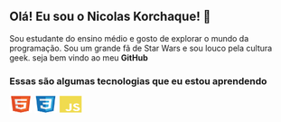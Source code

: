 ## Olá! Eu sou o Nicolas Korchaque! 👋


Sou estudante do ensino médio e gosto de explorar o mundo da programação. Sou um grande fã de Star Wars e sou louco pela cultura geek. seja bem vindo ao meu **GitHub**


### Essas são algumas tecnologias que eu estou aprendendo 
 
 <img align="center" alt="Leo-HTML" height="30" width="40" src="https://raw.githubusercontent.com/devicons/devicon/master/icons/html5/html5-original.svg">  

<img align="center" alt="Leo-CSS" height="30" width="40" src="https://raw.githubusercontent.com/devicons/devicon/master/icons/css3/css3-original.svg"> 

<img align="center" alt="Leo-Js" height="30" width="40" src="https://raw.githubusercontent.com/devicons/devicon/master/icons/javascript/javascript-plain.svg">